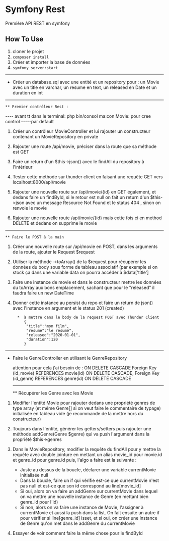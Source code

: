 # Symfony Rest 
Première API REST en symfony

## How To Use
1. cloner le projet
2. `composer install`
3. Créer et importer la base de données
4. `symfony server:start`

_______________________
*  Créer un database.sql avec une entité et un repository pour : un Movie avec un title en varchar, un resume en text, un released en Date et un duration en int

_______________________
    ** Premier contrôleur Rest :
 ---- avant tt dans le terminal:
 php bin/consol ma:con Movie: pour cree control
 -----par default
1. Créer un contrôleur MovieController et lui rajouter un constructeur contenant un MovieRepository en private
	
2. Rajouter une route /api/movie, préciser dans la route que sa méthode est GET
	
3. Faire un return d'un $this->json() avec le findAll du repository à l'intérieur
	
4. Tester cette méthode sur thunder client en faisant une requête GET vers localhost:8000/api/movie
	
5. Rajouter une nouvelle route sur /api/movie/{id} en GET également, et dedans faire un findById, si le retour est null on fait un return d'un $this->json avec un message Resource Not Found et le status 404  , sinon on renvoie le movie
	
6. Rajouter une nouvelle route /api/movie/{id} mais cette fois ci en method DELETE et dedans on supprime le movie

______________________
 
    ** Faire le POST à la main
	
1. Créer une nouvelle route sur /api/movie en POST, dans les arguments de la route, ajouter le Request $request
	
2. Utiliser la méthode ->toArray() de la $request pour récupérer les données du body sous forme de tableau associatif (par exemple si on stock ça dans une variable data on pourra accéder à $data['title']
	
3. Faire une instance de movie et dans le constructeur mettre les données du toArray aux bons emplacement, sachant que pour le "released" il faudra faire un new DateTime
	
4. Donner cette instance au persist du repo et faire un return de json() avec l'instance en argument et le status 201 (created)


         *  à mettre dans le body de la request POST avec Thunder Client
            {
             "title":"mon film",
             "resume":"le résumé",
             "released":"2020-01-01",
             "duration":120
            } 
  __________________________

* Faire le GenreController en utilisant le GenreRepository

     attention pour cela j'ai besoin de : ON DELETE CASCADE
     Foreign Key (id_movie) REFERENCES movie(id) ON DELETE CASCADE,
     Foreign Key (id_genre) REFERENCES genre(id) ON DELETE CASCADE
  __________________________

    ** Récupérer les Genre avec les Movie

1. Modifier l'entité Movie pour rajouter dedans une propriété genres de type array (et même Genre[] si on veut faire le commentaire de typage) initialisée en tableau vide (je recommande de la mettre hors du constructeur)
	
2. Toujours dans l'entité, générer les getters/setters puis rajouter une méthode addGenre(Genre $genre) qui va push l'argument dans la propriété $this->genres
	
3. Dans le MovieRepository, modifier la requête du findAll pour y mettre la requête avec double jointure en mettant un alias movie_id pour movie.id et genre_id pour genre.id puis, l'algo a faire est la suivante :
	* Juste au dessus de la boucle, déclarer une variable currentMovie initialisée null
	* Dans la boucle, faire un if qui vérifie est-ce que currentMovie n'est pas null et est-ce que son id correspond au line[movie_id]
	* Si oui, alors on va faire un addGenre sur currentMovie dans lequel on va mettre une nouvelle instance de Genre (en mettant bien genre_id pour l'id)
	* Si non, alors on va faire une instance de Movie, l'assigner à currentMovie et aussi la push dans la list. On fait ensuite un autre if pour vérifier si line[genre_id] isset, et si oui, on créer une instance de Genre qu'on met dans le addGenre du currentMovie
	
4. Essayer de voir comment faire la même chose pour le findById